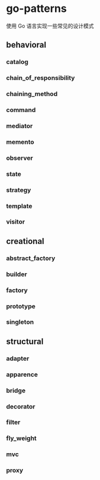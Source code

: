 # go-patterns
使用 Go 语言实现一些常见的设计模式

## behavioral
### catalog
### chain_of_responsibility
### chaining_method
### command
### mediator
### memento
### observer
### state
### strategy
### template
### visitor

## creational
### abstract_factory
### builder
### factory
### prototype
### singleton

## structural
### adapter
### apparence
### bridge
### decorator
### filter
### fly_weight
### mvc
### proxy
